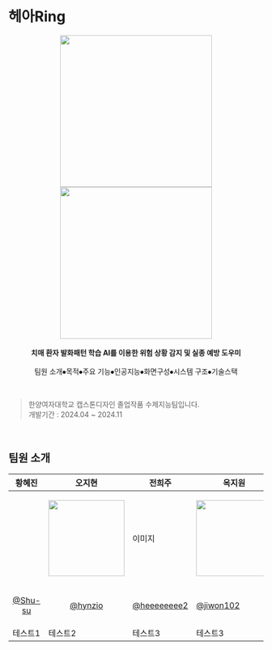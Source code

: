 # 헤아Ring
<p align='center'>
  <img width='300' src='https://github.com/user-attachments/assets/a52ab25a-7ea0-475a-9e44-27f1d7586c6d'>
  <img width='300' src='https://github.com/user-attachments/assets/5582a2e6-4ef8-44b7-93f7-4fe249de1714'><br><br>
  <b>치매 환자 발화패턴 학습 AI를 이용한 위험 상황 감지 및 실종 예방 도우미</b><br><br>
  팀원 소개⦁목적⦁주요 기능⦁인공지능⦁화면구성⦁시스템 구조⦁기술스택
</p><br>
<!--   [시연 동영상🖥️](https://youtu.be/xleeRUj7p3w?si=wiYnkHHRQdZHpAik)<br><br>
  [시연](https://www.youtube.com/watch?v=xleeRUj7p3w) -->

> 한양여자대학교 캡스톤디자인 졸업작품 수제지능팀입니다.<br>
> 개발기간 : 2024.04 ~ 2024.11
<br>

## 팀원 소개
|황혜진|오지현|전희주|옥지원|
|------|---|---|---|
||<p align='center'><img width="150" src="https://github.com/user-attachments/assets/e9a46cb4-4612-4b84-be03-013c4489f766"></p>|이미지|<p align='center'><img width="150" src="https://github.com/user-attachments/assets/b05a0bb5-62c8-4c09-bf6b-e331f6521b9d"></p>|
|<p align='center'>[@Shu-su](https://github.com/Shu-su)</p>|<p align='center'>[@hynzio](https://github.com/hynzio)</p>|[@heeeeeeee2](https://github.com/heeeeeeee2)|[@jiwon102](https://github.com/jiwon102)
|테스트1|테스트2|테스트3|테스트3|

